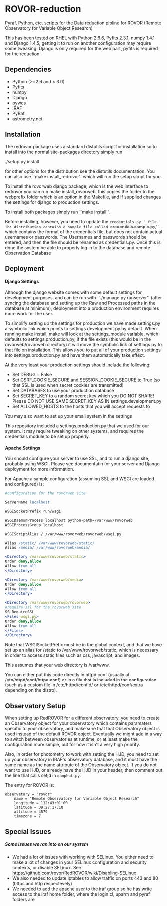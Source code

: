 ROVOR-reduction
===============

Pyraf, Python, etc. scripts for the Data reduction pipline for ROVOR (Remote Observatory for Variable Object Research)


This has been tested on RHEL with Python 2.6.6, Pyfits 2.3.1, numpy 1.4.1 and Django 1.4.5, getting it to run on another configuration
may require some tweaking. Django is only required for the web part, pyfits is required for the reduction.

Dependencies
------------

* Python  (>=2.6 and < 3.0)
* Pyfits 
* numpy  
* Django 
* pywcs 
* IRAF
* PyRaf
* astrometry.net


Installation
------------

The redrovor package uses a standard distutils script for installation
so to install into the normal site-packages directory simply run

./setup.py install

for other options for the distribution see the distutils documentation. You can
also use ``make install_redrovor'' which will run the setup script for you.

To install the rovorweb django package, which is the web interface to redrovor
you can run make install_rovorweb, this copies the folder to the webprefix folder which is an option in the Makefile, and if supplied changes the settings for django to production settings.

To install both packages simply run ``make install''.

Before installing, however, you need to update the ``credentials.py'' file. The distribution contains a sample file called ``credentials.sample.py,'' which contains the format
of the credentials file, but does not contain actual usernames or passwords. The Usernames and passwords should be entered, and then the file should be renamed as credentials.py. Once this is done the system be able to properly log in to the database and remote Observation Database

Deployment
----------

#### Django Settings ####

Although the django website comes with some default settings for development purposes, and can be run with ``./manage.py runserver'' (after syncing the database and setting up the Raw and Processed paths in the database at minimum), deployment into a production environment requires more work for the user.

To simplify setting up the settings for production we have made settings.py a symbolic link which points to settings.development.py by default. When running make install, make will look at the settings_module variable, which defaults to settings.production.py, if the file exists (this would be in the rovorweb/rovorweb directory) it will move the symbolic link of settings.py to that file on installation. This allows you to put all of your production settings into settings.production.py and have them automatically take effect.

At the very least your production settings should include the following:
* Set DEBUG = False
* Set CSRF_COOKIE_SECURE and SESSION_COOKIE_SECURE to True (so that SSL is used when secret cookies are transmitted)
* Set DATABASES to use your production database
* Set SECRET_KEY to a random secret key which you DO NOT SHARE! Please DO NOT USE SAME SECRET_KEY AS IN settings.development.py
* Set ALLOWED_HOSTS to the hosts that you will accept requests to

You may also want to set up your email system in the settings

This repository included a settings.production.py that we used for our system. It may require tweaking on other systems, and requires the credentials module to be set up properly.

#### Apache Settings ####

You should configure your server to use SSL, and to run a django site, probably using WSGI. Please see documentatin for your server
and Django deployment for more information.

For Apache a sample configuration (assuming SSL and WSGI are loaded and configured) is:
```apache
#configuration for the rovorweb site

ServerName localhost

WSGISocketPrefix run/wsgi

WSGIDaemonProcess localhost python-path=/var/www/rovorweb 
WSGIProcessGroup localhost

WSGIScriptAlias / /var/www/rovorweb/rovorweb/wsgi.py

Alias /static/ /var/www/rovorweb/static/
Alias /media/ /var/www/rovorweb/media/

<Directory /var/www/rovorweb/static>
Order deny,allow
Allow from all
</Directory>

<Directory /var/www/rovorweb/media>
Order deny,allow
Allow from all
</Directory>

<Directory /var/www/rovorweb/rovorweb>
#require ssl for the rovorweb site
SSLRequireSSL  
<Files wsgi.py>
Order deny,allow
Allow from all
</Files>
</Directory>
```

Note that WSGISocketPrefix must be in the global context, and that we have set
up an alias for /static to /var/www/rovorweb/static, which is necessary in order to access static files such as css, javascript, and images. 

This assumes that your web directory is /var/www.

You can either put this code directly in httpd.conf (usually at /etc/httpd/conf/httpd.conf) or in a file that is included in the configuration
(such as a custom file in /etc/httpd/conf.d/ or /etc/httpd/conf/extra depending on the distro).

Observatory Setup
-----------------

When setting up RedROVOR for a different observatory, you need to create an Observatory object for your observatory which contains paramaters
specific to your observatory, and make sure that that Observatory object is used instead of the default ROVOR object. Eventually we might add in
a way to switch between observatories at runtime, or at least make the configuration more simple, but for now it isn't a very high priority.

Also, in order for photometry to work with setting the HJD, you need to set up your observatory in IRAF's observatory database, and it must have the same
name as the name attribute of the Observatory object. If you do not want to use HJD, or already have the HJD in your header, then comment out the line that 
calls setjd in `daophot.py`.

The entry for ROVOR is:
```
observatory = "rovor"
    name = "Remote Observatory for Variable Object Research"
    longitude = 112:43:01.00
    latitude = 39:27:17.10
    altitude = 4579
    timezone = 7
```

Special Issues
-------------

##### Some issues we ran into on our system #####

* We had a lot of issues with working with SELinux. You either need to make a lot of changes in your SELinux configuration
and security contexts, or disable SELinux. See https://github.com/rovor/RedROVOR/wiki/Disabling-SELinux
* We also needed to update iptables to allow traffic on ports 443 and 80 (https and http respectevely)
* We needed to add the apache user to the iraf group so he has write access to the iraf home folder, where the login.cl, uparm and pyraf folders are



